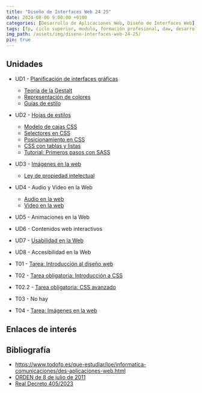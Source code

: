 ```yaml
---
title: "Diseño de Interfaces Web 24 25"
date: 2024-08-06 9:00:00 +0100
categories: [Desarrollo de Aplicaciones Web, Diseño de Interfaces Web]
tags: [fp, ciclo superior, modulo, formación profesional, daw, desarrollo de aplicaciones web, diseño de interfaces web, diw]
img_path: /assets/img/diseno-interfaces-web-24-25/
pin: true
---
```


## Unidades

- UD1 - [Planificación de interfaces gráficas](/posts/planificacion-interfaces-graficas)
  - [Teoría de la Gestalt](/posts/gestalt)
  - [Representación de colores](/posts/colores)
  - [Guías de estilo](/posts/guias-estilo)
- UD2 - [Hojas de estilos](/posts/hojas-estilo-css)
  - [Modelo de cajas CSS](/posts/modelo-cajas-css)
  - [Selectores en CSS](/posts/selectores-css)
  - [Posicionamiento en CSS](/posts/posicionamiento-css)
  - [CSS con tablas y listas](/posts/css-tablas-listas)
  - [Tutorial: Primeros pasos con SASS](/posts/tutorial-sass/)
- UD3 - [Imágenes en la web](/posts/imagenes-web/)
  - [Ley de propiedad intelectual](/posts/propiedad-intelectual)
- UD4 - Audio y Vídeo en la Web
  - [Audio en la web](/posts/audio-web)
  - [Video en la web](/posts/video-web)
- UD5 - Animaciones en la Web
- UD6 - Contenidos web interactivos
- UD7 - [Usabilidad en la Web](/posts/usabilidad-web)
- UD8 - Accesibilidad en la Web

- T01 - [Tarea: Introducción al diseño web](/posts/tarea-introduccion-diseno-web/)
- T02 - [Tarea obligatoria: Introducción a CSS](/posts/tarea-introduccion-css)
- T02.2 - [Tarea obligatoria: CSS avanzado](/posts/tarea-css-avanzado)
- T03 - No hay
- T04 - [Tarea: Imágenes en la web](/posts/tarea-imagenes-video-bayona)

## Enlaces de interés



## Bibliografía

- <https://www.todofp.es/que-estudiar/loe/informatica-comunicaciones/des-aplicaciones-web.html>
- [ORDEN de 8 de julio de 2011](https://www.boa.aragon.es/cgi-bin/EBOA/BRSCGI?CMD=VEROBJ&MLKOB=612154820202#:~:text=miento%20de%20instalaciones%20de%20infraestructuras%20comunes%20de%20telecomunicaciones,%20a)
- [Real Decreto 405/2023](https://www.boe.es/diario_boe/txt.php?id=BOE-A-2023-13221#:~:text=Este%20real%20decreto%20se%20dicta%20al%20amparo%20de%20las%20competencias)
